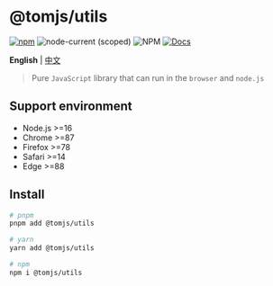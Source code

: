 # @tomjs/utils

[![npm](https://img.shields.io/npm/v/@tomjs/utils)](https://www.npmjs.com/package/@tomjs/utils) ![node-current (scoped)](https://img.shields.io/node/v/@tomjs/utils) ![NPM](https://img.shields.io/npm/l/@tomjs/utils) [![Docs](https://www.paka.dev/badges/v0/cute.svg)](https://www.paka.dev/npm/@tomjs/utils)

**English** | [中文](./README.zh_CN.md)

> Pure `JavaScript` library that can run in the `browser` and `node.js`

## Support environment

- Node.js >=16
- Chrome >=87
- Firefox >=78
- Safari >=14
- Edge >=88

## Install

```bash
# pnpm
pnpm add @tomjs/utils

# yarn
yarn add @tomjs/utils

# npm
npm i @tomjs/utils
```

